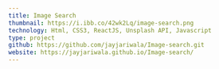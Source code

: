 ```yaml
---
title: Image Search
thumbnail: https://i.ibb.co/42wk2Lq/image-search.png
technology: Html, CSS3, ReactJS, Unsplash API, Javascript
type: project
github: https://github.com/jayjariwala/Image-search.git
website: https://jayjariwala.github.io/Image-search/
---
```

